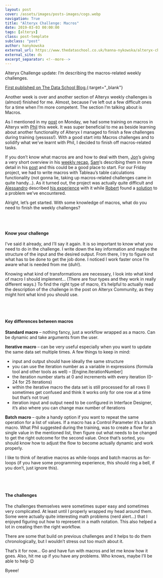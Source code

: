 ```yaml
---
layout: post
cover: /assets/images/posts-images/cogs.webp
navigation: True
title: "Alteryx Challenge: Macros"
date: 2019-03-03 00:00:00
tags: [alteryx]
class: post-template
subclass: "post"
author: hanykowska
external_url: https://www.thedataschool.co.uk/hanna-nykowska/alteryx-challenge-macros/
external_site: ds
excerpt_separator: <!--more-->
---
```


Alteryx Challenge update: I’m describing the macros-related weekly challenges.

[First published on The Data School Blog.]({{page.external_url}}){:target="\_blank"}

<!--more-->

<p>Another week is over and another section of Alteryx weekly challenges is (almost) finished for me. Almost, because I&#8217;ve left out a few difficult ones for a time when I&#8217;m more competent. The section I&#8217;m talking about is Macros. </p>

<p>As I mentioned in my <a href="https://www.thedataschool.co.uk/hanna-nykowska/alteryx-challenge-data-cleansing/">post</a> on Monday, we had some training on macros in Alteryx with <a href="https://twitter.com/Phil_L57">Phil</a> this week. It was super beneficial to me as beside learning about another functionality of Alteryx I managed to finish a few challenges during training (yesssss!). With a good start into Macros challenges and to solidify what we&#8217;ve learnt with Phil, I decided to finish off macros-related tasks.</p>

<p>If you don&#8217;t know what macros are and how to deal with them, <a href="https://www.thedataschool.co.uk/blog/jonathan-allenby/">Jon</a>&#8216;s giving a very short overview in his <a href="https://www.thedataschool.co.uk/jonathan-allenby/jons-ds13-week-4-recap/">weekly recap</a>, <a href="https://www.thedataschool.co.uk/author/samuel-shurmer/">Sam</a>&#8216;s describing them in more detail in his <a href="https://www.thedataschool.co.uk/samuel-shurmer/macros-they-arent-as-scary-as-they-sound/">post</a> and this could be a good place to start. For our Friday project, we had to write macros with Tableau&#8217;s table calculations functionality (not gonna lie, taking up macros-related challenges came in quite handy&#8230;). As it turned out, the project was actually quite difficult and <a href="https://www.thedataschool.co.uk/author/alessandro-costanzo/">Alessandro</a> described <a href="https://www.thedataschool.co.uk/alessandro-costanzo/project-week-4-table-calculations-in-alteryx/">his experience</a> with it while <a href="https://www.thedataschool.co.uk/author/robert-headington/">Robert</a> found a <a href="https://www.thedataschool.co.uk/robert-headington/alteryx-macro-tip-making-dynamic-drop-downs-using-the-inputs-fields/">solution</a> to a problem we&#8217;ve encountered. </p>

<p>Alright, let&#8217;s get started. With some knowledge of macros, what do you need to finish the weekly challenges?</p>

<div style="height:33px" aria-hidden="true" class="wp-block-spacer"></div>

<h4>Know your challenge</h4>

<p>I&#8217;ve said it already, and I&#8217;ll say it again. It is so important to know what you need to do in the challenge. I write down the key information and maybe the structure of the input and the desired output. From there, I try to figure out what has to be done to get the job done. I noticed I work faster once I&#8217;m aware what is needed from me (duh!).</p>

<p>Knowing what kind of transformations are necessary, I look into what kind of macro I should implement&#8230; (There are four types and they work in really different ways.) To find the right type of macro, it&#8217;s helpful to actually read the description of the challenge in the post on Alteryx Community, as they might hint what kind you should use.</p>

<div style="height:37px" aria-hidden="true" class="wp-block-spacer"></div>

<h4>Key differences between macros</h4>

<p><strong>Standard macro</strong> &#8211; nothing fancy, just a workflow wrapped as a macro. Can be dynamic and take arguments from the user.</p>

<p><strong>Iterative macro</strong> &#8211; can be very useful especially when you want to update the same data set multiple times. A few things to keep in mind:</p>

<ul><li>input and output should have ideally the same structure</li><li>you can use the iteration number as a variable in expressions (formula tool and other tools as well) &#8211; [Engine.IterationNumber]</li><li>the iteration number starts at 0 and increments with every iteration (0-24 for 25 iterations)</li><li>within the iterative macro the data set is still processed for all rows (I sometimes get confused and think it works only for one row at a time but that&#8217;s not true)</li><li>iteration input and output need to be configured in Interface Designer, it&#8217;s also where you can change max number of iterations</li></ul>

<p><strong>Batch macro</strong> &#8211; quite a handy option if you want to repeat the same operation for a list of values. If a macro has a Control Parameter it&#8217;s a batch macro. What Phil suggested during the training, was to create a flow for a single value in the mentioned list, then figure out what needs to be changed to get the right outcome for the second value. Once that&#8217;s sorted, you should know how to adjust the flow to become actually dynamic and work properly.</p>

<p>I like to think of iterative macros as while-loops and batch macros as for-loops (if you have some programming experience, this should ring a bell, if you don&#8217;t, just ignore this).</p>

<div style="height:40px" aria-hidden="true" class="wp-block-spacer"></div>

<h4>The challenges</h4>

<p>The challenges themselves were sometimes super easy and sometimes very complicated. At least until I properly wrapped my head around them. Some were actually quite interesting math problems (nerd alert&#8230;) that I enjoyed figuring out how to represent in a math notation. This also helped a lot in creating then the right workflow.</p>

<p>There are some that build on previous challenges and it helps to do them chronologically, but I wouldn&#8217;t stress out too much about it.</p>

<p>That&#8217;s it for now&#8230; Go and have fun with macros and let me know how it goes. Also, hit me up if you have any problems. Who knows, maybe I&#8217;ll be able to help 😉</p>

<p>Byeee!</p>
